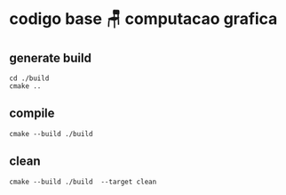 # codigo base 🪑 computacao grafica 

## generate build
```
cd ./build
cmake ..
```


## compile
``` 
cmake --build ./build
```

## clean 
```
cmake --build ./build  --target clean
```